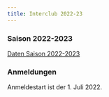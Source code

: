 ```yaml
---
title: Interclub 2022-23
---
```



### Saison 2022-2023

[Daten Saison 2022-2023](https://www.frbe-kbsb.be/sites/manager/ICN/21-22/Data_NIC_2022_2023.xlsx) 

### Anmeldungen

Anmeldestart ist der 1. Juli 2022.